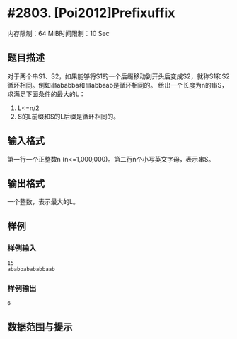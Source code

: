# #2803. [Poi2012]Prefixuffix

内存限制：64 MiB时间限制：10 Sec

## 题目描述


对于两个串S1、S2，如果能够将S1的一个后缀移动到开头后变成S2，就称S1和S2循环相同。例如串ababba和串abbaab是循环相同的。
给出一个长度为n的串S，求满足下面条件的最大的L：
1. L<=n/2
2. S的L前缀和S的L后缀是循环相同的。

## 输入格式

第一行一个正整数n (n<=1,000,000)。第二行n个小写英文字母，表示串S。

## 输出格式

一个整数，表示最大的L。

## 样例

### 样例输入

    
    15
    ababbabababbaab
    
    

### 样例输出

    
    6
    

## 数据范围与提示
